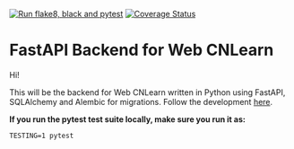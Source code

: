 [![Run flake8, black and pytest](https://github.com/CNLearn/backend/actions/workflows/ci.yaml/badge.svg)](https://github.com/CNLearn/backend/actions/workflows/ci.yaml)
[![Coverage Status](https://coveralls.io/repos/github/CNLearn/backend/badge.svg?branch=main)](https://coveralls.io/github/CNLearn/backend?branch=main)

# FastAPI Backend for Web CNLearn

Hi!

This will be the backend for Web CNLearn written in Python using FastAPI, SQLAlchemy and Alembic for migrations. Follow the development [here](https://www.podgurschi.com).

**If you run the pytest test suite locally, make sure you run it as:**

```
TESTING=1 pytest
```
